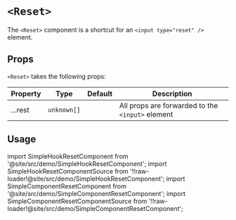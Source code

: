 # `<Reset>`

The `<Reset>` component is a shortcut for an `<input type="reset" />` element.

## Props

`<Reset>` takes the following props:

| Property | Type        | Default | Description                                      |
| -------- | ----------- | ------- | ------------------------------------------------ |
| ...rest  | `unknown[]` |         | All props are forwarded to the `<input>` element |

## Usage

import SimpleHookResetComponent from '@site/src/demo/SimpleHookResetComponent';
import SimpleHookResetComponentSource from '!!raw-loader!@site/src/demo/SimpleHookResetComponent';
import SimpleComponentResetComponent from '@site/src/demo/SimpleComponentResetComponent';
import SimpleComponentResetComponentSource from '!!raw-loader!@site/src/demo/SimpleComponentResetComponent';

<DemoTabs Component={SimpleComponentResetComponent} Hook={SimpleHookResetComponent} componentCode={SimpleComponentResetComponentSource} componentMetastring="{23}" hookCode={SimpleHookResetComponentSource} hookMetastring="{21}" withModes withRevalidateModes />
